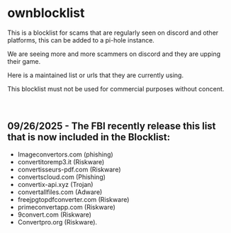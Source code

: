 # ownblocklist
This is a blocklist for scams that are regularly seen on discord and other platforms, this can be added to a pi-hole instance.

We are seeing more and more scammers on discord and they are upping their game.

Here is a maintained list or urls that they are currently using.

This blocklist must not be used for commercial purposes without concent.
<br/>
<br/>
<br/>


## 09/26/2025 - The FBI recently release this list that is now included in the Blocklist:
- Imageconvertors.com (phishing)
- convertitoremp3.it (Riskware)
- convertisseurs-pdf.com (Riskware)
- convertscloud.com (Phishing)
- convertix-api.xyz (Trojan)
- convertallfiles.com (Adware)
- freejpgtopdfconverter.com (Riskware)
- primeconvertapp.com (Riskware)
- 9convert.com (Riskware)
- Convertpro.org (Riskware).
